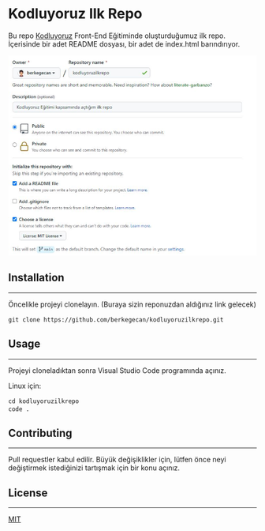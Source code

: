 # Kodluyoruz Ilk Repo

Bu repo [Kodluyoruz](https://www.kodluyoruz.org/) Front-End Eğitiminde oluşturduğumuz ilk repo. İçerisinde bir adet README dosyası, bir adet de index.html barındırıyor.

![](/picture/Repo.JPG)

## Installation
***

Öncelikle projeyi clonelayın. (Buraya sizin reponuzdan aldığınız link gelecek)

```
git clone https://github.com/berkegecan/kodluyoruzilkrepo.git
```

## Usage
***

Projeyi cloneladıktan sonra Visual Studio Code programında açınız.

Linux için:

```
cd kodluyoruzilkrepo
code .
```

## Contributing
***

Pull requestler kabul edilir. Büyük değişiklikler için, lütfen önce neyi değiştirmek istediğinizi tartışmak için bir konu açınız.

## License
***

[MIT](https://choosealicense.com/licenses/mit/)